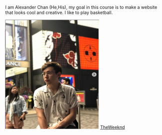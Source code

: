 <!DOCTYPE html>
<html>
    <head>
      <meta charset="utf-8">
          <title> About me </title>
    </head>
    <body>
        <p>I am Alexander Chan (He,His), my goal in this course is to make a website that looks cool and creative.
        I like to play basketball. </p>
        <img src="img/Alex.PNG" width="300" height="350" alt="Alexander">
        <a href="https://www.youtube.com/watch?v=JZjAg6fK-BQ">TheWeeknd</a>
    </body>
</html>
